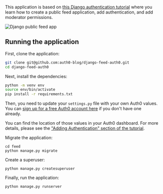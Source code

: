 This application is based on [this Django authentication tutorial](https://auth0.com/blog/django-authentication/) where you learn how to create a public feed application, add authentication, and add moderator permissions.

![Django public feed app](https://cdn.auth0.com/blog/django-authentication/django-public-feed.png)

## Running the application

First, clone the application:

```bash
git clone git@github.com:auth0-blog/django-feed-auth0.git
cd django-feed-auth0
```

Next, install the dependencies:

```bash
python -m venv env
source env/bin/activate
pip install -r requirements.txt
```

Then, you need to update your `settings.py` file with your own Auth0 values. You can [sign up for a free Auth0 account here](https://auth0.com/signup) if you don't have one already.

You can find the location of those values in your Auth0 dashboard. For more details, please see the ["Adding Authentication" section of the tutorial](https://auth0.com/blog/django-authentication#adding-authentication).


Migrate the application:

```shell script
cd feed
python manage.py migrate
```

Create a superuser:

```shell script
python manage.py createsuperuser
```

Finally, run the application:

```bash
python manage.py runserver
```
